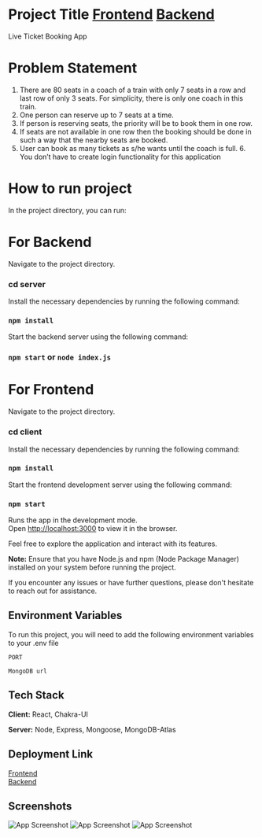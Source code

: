 # Project Title [Frontend](https://live-ticket-booking.netlify.app/)  [Backend](https://live-ticket-booking.onrender.com/) 
 Live Ticket Booking App

# Problem Statement

1. There are 80 seats in a coach of a train with only 7 seats in a row and last row of only 3 seats. For
simplicity, there is only one coach in this train.
2. One person can reserve up to 7 seats at a time.
3. If person is reserving seats, the priority will be to book them in one row.
4. If seats are not available in one row then the booking should be done in such a way that the nearby
seats are booked.
5. User can book as many tickets as s/he wants until the coach is full. 6. You don’t have to create login
functionality for this application


# How to run project

In the project directory, you can run:

# For Backend

Navigate to the project directory.
###  cd server


Install the necessary dependencies by running the following command:

### `npm install`

Start the backend server using the following command:
### `npm start` or `node index.js`

# For Frontend

Navigate to the project directory.
###  cd client

Install the necessary dependencies by running the following command:

### `npm install`

Start the frontend development server using the following command:
### `npm start`

Runs the app in the development mode.\
Open [http://localhost:3000](http://localhost:3000) to view it in the browser.



Feel free to explore the application and interact with its features.

**Note:** Ensure that you have Node.js and npm (Node Package Manager) installed on your system before running the project.

If you encounter any issues or have further questions, please don't hesitate to reach out for assistance.


## Environment Variables

To run this project, you will need to add the following environment variables to your .env file

`PORT`

`MongoDB url`

## Tech Stack

**Client:** React, Chakra-UI 

**Server:** Node, Express, Mongoose, MongoDB-Atlas

## Deployment Link

[Frontend](https://live-ticket-booking.netlify.app/)  <br />
[Backend](https://live-ticket-booking.onrender.com/) 


## Screenshots

![App Screenshot](https://i.ibb.co/zbyfKH4/Screenshot-2023-07-13-135027.png)
![App Screenshot](https://i.ibb.co/FBXf71D/Screenshot-2023-07-13-135524.png)
![App Screenshot](https://i.ibb.co/TvNYkFz/Screenshot-2023-07-13-135606.png)




